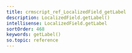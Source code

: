 ```yaml
---
title: crmscript_ref_LocalizedField_getLabel
description: LocalizedField.getLabel()
intellisense: LocalizedField.getLabel
sortOrder: 468
keywords: getLabel()
so.topic: reference
---
```





